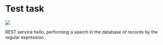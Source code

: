 <!DOCTYPE html>
<html lang="en">
<head>
    <meta charset="utf-8">
    <H1>Test task</H1>
</head>
<body>
<p><a href="https://travis-ci.org/GondarOleg/Test-task"><img
        src="https://travis-ci.org/GondarOleg/Test-task.svg?branch=master" style="max-width:100%;"></a>
<p>REST service hello, performing a search in the database of records by the regular expression.</p>



</body>
</html>